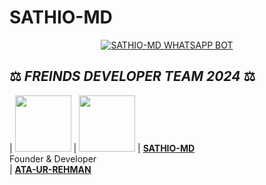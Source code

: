# SATHIO-MD

<p align  = center> <a href="#"><img title="SATHIO-MD WHATSAPP BOT" src="https://img.shields.io/badge/SATHIO-MD WhatsApp Bot-green?colorA=%23ff0000&colorB=%23017e40&style=for-the-badge"></a> </p>

## ⚖️  *FREINDS DEVELOPER TEAM* *2024*  ⚖️

| <a href="https://github.com/abdulghhani/SATHIO-MD"><img src="https://telegra.ph/file/c670792adfe0d44dc5a99.jpg" width=90 height=90></a> | <a href="https://github.com/arkhan998/MALIK-MD"><img src="https://telegra.ph/file/dce77f7538019d05afe65.jpg" width=90 height=90></a>
| **[SATHIO-MD](https://github.com/abdulghhani/SATHIO-MD)**</br>Founder & Developer</br> | **[ATA-UR-REHMAN](https://github.com/arkhan998/MALIK-MD)**
